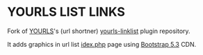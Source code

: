 YOURLS LIST LINKS
=================

Fork of [YOURLS](https://github.com/YOURLS/YOURLS)'s (url shortner) [yourls-linklist](https://gitlab.com/ruthtillman/yourls-linklist) plugin repository.

It adds graphics in url list [idex.php](https://github.com/VittorioBurani/yourls-linklist/blob/master/index.php) page using [Bootstrap 5.3](https://getbootstrap.com/docs/5.3/getting-started/introduction/) CDN.
